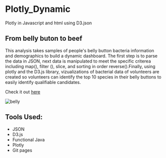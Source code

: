 # Plotly_Dynamic
Plotly in Javascript and html using D3.json

## From belly buton to beef
This analysis takes samples of people's belly button bacteria information and demographics to build a dynamic dashboard. The first step is to parse the data in JSON, next data is manipulated to meet the specific criterea including map(), filter (), slice, and sorting in order reverse().Finally, using plotly and the D3.js library, vizualizations of bacterial data of volunteers are created so volunteers can identify the top 10 species in their belly buttons to easily identify qualifiable candidates.

Check it out [here](https://dixie-chick.github.io/Plotly_Dynamic/)

![belly](https://user-images.githubusercontent.com/79612565/120939855-e572ca00-c6ce-11eb-9555-a14e45d2822d.png)

## Tools Used:
- JSON
- D3.js
- Functional Java
- Plotly
- Git pages

